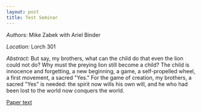 ```yaml
---
layout: post
title: Test Seminar
---
```


*Authors:* Mike Zabek with Ariel Binder

*Location:* Lorch 301

*Abstract:*
But say, my brothers, what can the child do that even the lion could not do? Why must the preying lion still become a child? The child is innocence and forgetting, a new beginning, a game, a self-propelled wheel, a first movement, a sacred "Yes." For the game of creation, my brothers, a sacred "Yes" is needed: the spirit now wills his own will, and he who had been lost to the world now conquers the world.

[Paper text](/#)

